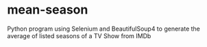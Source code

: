 # mean-season
Python program using Selenium and BeautifulSoup4 to generate the average of listed seasons of a TV Show from IMDb
